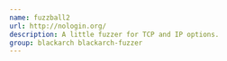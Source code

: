 ```yaml
---
name: fuzzball2
url: http://nologin.org/
description: A little fuzzer for TCP and IP options.
group: blackarch blackarch-fuzzer
---
```

